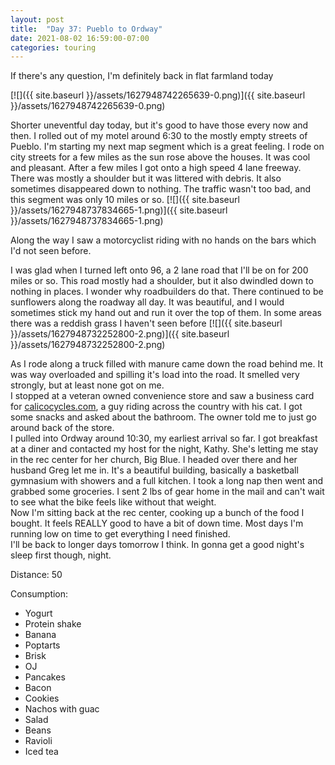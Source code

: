 ```yaml
---
layout: post
title:  "Day 37: Pueblo to Ordway"
date: 2021-08-02 16:59:00-07:00
categories: touring
---
```

If there's any question, I'm definitely back in flat farmland today  

[![]({{ site.baseurl }}/assets/1627948742265639-0.png)]({{ site.baseurl }}/assets/1627948742265639-0.png)
  
Shorter uneventful day today, but it's good to have those every now and then. I rolled out of my motel around 6:30 to the mostly empty streets of Pueblo. I'm starting my next map segment which is a great feeling. I rode on city streets for a few miles as the sun rose above the houses. It was cool and pleasant. After a few miles I got onto a high speed 4 lane freeway. There was mostly a shoulder but it was littered with debris. It also sometimes disappeared down to nothing. The traffic wasn't too bad, and this segment was only 10 miles or so.
[![]({{ site.baseurl }}/assets/1627948737834665-1.png)]({{ site.baseurl }}/assets/1627948737834665-1.png)
  
Along the way I saw a motorcyclist riding with no hands on the bars which I'd not seen before.   
  
I was glad when I turned left onto 96, a 2 lane road that I'll be on for 200 miles or so. This road mostly had a shoulder, but it also dwindled down to nothing in places. I wonder why roadbuilders do that. There continued to be sunflowers along the roadway all day. It was beautiful, and I would sometimes stick my hand out and run it over the top of them. In some areas there was a reddish grass I haven't seen before
[![]({{ site.baseurl }}/assets/1627948732252800-2.png)]({{ site.baseurl }}/assets/1627948732252800-2.png)
  
As I rode along a truck filled with manure came down the road behind me. It was way overloaded and spilling it's load into the road. It smelled very strongly, but at least none got on me.   
I stopped at a veteran owned convenience store and saw a business card for [calicocycles.com](http://calicocycles.com), a guy riding across the country with his cat. I got some snacks and asked about the bathroom. The owner told me to just go around back of the store.   
I pulled into Ordway around 10:30, my earliest arrival so far. I got breakfast at a diner and contacted my host for the night, Kathy. She's letting me stay in the rec center for her church, Big Blue. I headed over there and her husband Greg let me in. It's a beautiful building, basically a basketball gymnasium with showers and a full kitchen. I took a long nap then went and grabbed some groceries. I sent 2 lbs of gear home in the mail and can't wait to see what the bike feels like without that weight.   
Now I'm sitting back at the rec center, cooking up a bunch of the food I bought. It feels REALLY good to have a bit of down time. Most days I'm running low on time to get everything I need finished.   
I'll be back to longer days tomorrow I think. In gonna get a good night's sleep first though, night.   


Distance: 50

Consumption:
- Yogurt
- Protein shake
- Banana
- Poptarts
- Brisk
- OJ
- Pancakes
- Bacon
- Cookies
- Nachos with guac
- Salad
- Beans
- Ravioli
- Iced tea
